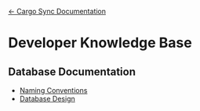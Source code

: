 [← Cargo Sync Documentation](../../readme.md)

# Developer Knowledge Base

## Database Documentation
- [Naming Conventions](./database/naming-convention.md)
- [Database Design](./database/database-design.md)